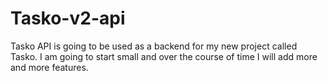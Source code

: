 # Tasko-v2-api
Tasko API is going to be used as a backend for my new project called Tasko. I am going to start small and over the course of time I will add more and more features.
